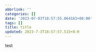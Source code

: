 ```yaml
---
abbrlink: ''
categories: []
date: '2023-07-03T18:57:55.064163+08:00'
tags: []
title: title
updated: 2023-7-3T18:57:57.515+8:0
---
```

test
